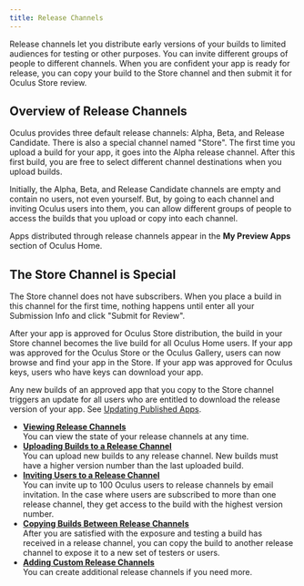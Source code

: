 ```yaml
---
title: Release Channels
---
```


Release channels let you distribute early versions of your builds to limited audiences for testing or other purposes. You can invite different groups of people to different channels. When you are confident your app is ready for release, you can copy your build to the Store channel and then submit it for Oculus Store review. 

## Overview of Release Channels

Oculus provides three default release channels: Alpha, Beta, and Release Candidate. There is also a special channel named "Store". The first time you upload a build for your app, it goes into the Alpha release channel. After this first build, you are free to select different channel destinations when you upload builds. 

Initially, the Alpha, Beta, and Release Candidate channels are empty and contain no users, not even yourself. But, by going to each channel and inviting Oculus users into them, you can allow different groups of people to access the builds that you upload or copy into each channel.

Apps distributed through release channels appear in the **My Preview Apps** section of Oculus Home.

## The Store Channel is Special

The Store channel does not have subscribers. When you place a build in this channel for the first time, nothing happens until enter all your Submission Info and click "Submit for Review".

After your app is approved for Oculus Store distribution, the build in your Store channel becomes the live build for all Oculus Home users. If your app was approved for the Oculus Store or the Oculus Gallery, users can now browse and find your app in the Store. If your app was approved for Oculus keys, users who have keys can download your app. 

Any new builds of an approved app that you copy to the Store channel triggers an update for all users who are entitled to download the release version of your app. See [Updating Published Apps](/distribute/latest/concepts/publish-content-updating/#publish-content-updating).

* **[Viewing Release Channels](/distribute/latest/tasks/publish-release-channels-view/)**  
You can view the state of your release channels at any time.
* **[Uploading Builds to a Release Channel](/distribute/latest/tasks/publish-release-channels-upload/)**  
You can upload new builds to any release channel. New builds must have a higher version number than the last uploaded build.
* **[Inviting Users to a Release Channel](/distribute/latest/tasks/publish-release-channels-add-users/)**  
You can invite up to 100 Oculus users to release channels by email invitation. In the case where users are subscribed to more than one release channel, they get access to the build with the highest version number.
* **[Copying Builds Between Release Channels](/distribute/latest/tasks/publish-release-channels-migrate/)**  
After you are satisfied with the exposure and testing a build has received in a release channel, you can copy the build to another release channel to expose it to a new set of testers or users.
* **[Adding Custom Release Channels](/distribute/latest/tasks/publish-release-channels-add-custom/)**  
You can create additional release channels if you need more.

